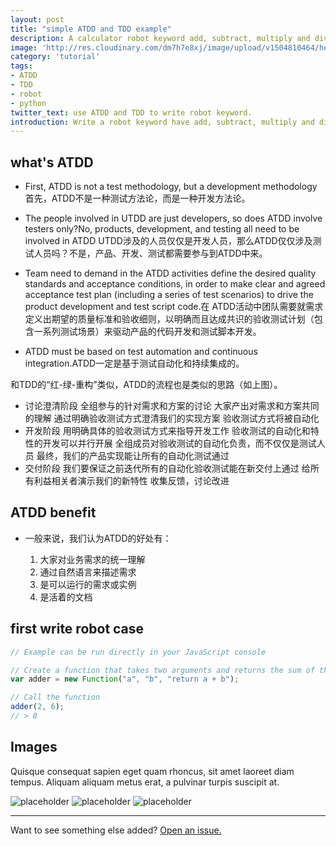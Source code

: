 ```yaml
---
layout: post
title: "simple ATDD and TDD example"
description: A calculator robot keyword add, subtract, multiply and divide difficult? This article is how how to use ATDD and TDD to finishi this task.
image: 'http://res.cloudinary.com/dm7h7e8xj/image/upload/v1504810464/hello-world-vue_ibatoy.jpg'
category: 'tutorial'
tags:
- ATDD
- TDD
- robot
- python
twitter_text: use ATDD and TDD to write robot keyword.
introduction: Write a robot keyword have add, subtract, multiply and divide is entry-level programming, is also suitable for used this as a ATDD and TDD demonstration, perhaps more simpler more easier to understand, but the task is really so simple? May we take things too simple, we are programmers, we should be more professional
---
```



## what's ATDD

- First, ATDD is not a test methodology, but a development methodology
首先，ATDD不是一种测试方法论，而是一种开发方法论。

- The people involved in UTDD are just developers, so does ATDD involve testers only?No, products, development, and testing all need to be involved in ATDD
UTDD涉及的人员仅仅是开发人员，那么ATDD仅仅涉及测试人员吗？不是，产品、开发、测试都需要参与到ATDD中来。

- Team need to demand in the ATDD activities define the desired quality standards and acceptance conditions, in order to make clear and agreed acceptance test plan (including a series of test scenarios) to drive the product development and test script code.在
ATDD活动中团队需要就需求定义出期望的质量标准和验收细则，以明确而且达成共识的验收测试计划（包含一系列测试场景）来驱动产品的代码开发和测试脚本开发。

- ATDD must be based on test automation and continuous integration.ATDD一定是基于测试自动化和持续集成的。


和TDD的“红-绿-重构”类似，ATDD的流程也是类似的思路（如上图）。
- 讨论澄清阶段
    全组参与的针对需求和方案的讨论
    大家产出对需求和方案共同的理解
    通过明确验收测试方式澄清我们的实现方案
    验收测试方式将被自动化
- 开发阶段
    用明确具体的验收测试方式来指导开发工作
    验收测试的自动化和特性的开发可以并行开展
    全组成员对验收测试的自动化负责，而不仅仅是测试人员
    最终，我们的产品实现能让所有的自动化测试通过
- 交付阶段
    我们要保证之前迭代所有的自动化验收测试能在新交付上通过
    给所有利益相关者演示我们的新特性
    收集反馈，讨论改进


## ATDD benefit
- 一般来说，我们认为ATDD的好处有：

    1. 大家对业务需求的统一理解
    2. 通过自然语言来描述需求
    3. 是可以运行的需求或实例
    4. 是活着的文档



## first write robot case


```js
// Example can be run directly in your JavaScript console

// Create a function that takes two arguments and returns the sum of those arguments
var adder = new Function("a", "b", "return a + b");

// Call the function
adder(2, 6);
// > 8
```



## Images

Quisque consequat sapien eget quam rhoncus, sit amet laoreet diam tempus. Aliquam aliquam metus erat, a pulvinar turpis suscipit at.

![placeholder](https://placehold.it/800x400 "Large example image")
![placeholder](https://placehold.it/400x200 "Medium example image")
![placeholder](https://placehold.it/200x200 "Small example image")



-----

Want to see something else added? <a href="https://github.com/wangliyao518/blog/issues/new">Open an issue.</a>
